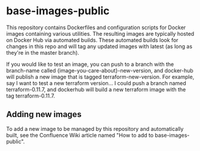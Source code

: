 # base-images-public

This repository contains Dockerfiles and configuration scripts for Docker images containing various utilities. The resulting images are typically hosted on Docker Hub via automated builds. These automated builds look for changes in this repo and will tag any updated images with latest (as long as they're in the master branch).

If you would like to test an image, you can push to a branch with the branch-name called {image-you-care-about}-new-version, and docker-hub will publish a new image that is tagged terraform-new-version. For example, say I want to test a new terraform version... I could push a branch named terraform-0.11.7, and dockerhub will build a new terraform image with the tag terraform-0.11.7.

## Adding new images

To add a new image to be managed by this repository and automatically built, see the Confluence Wiki article named "How to add to base-images-public".
